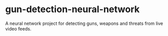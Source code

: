 # gun-detection-neural-network
A neural network project for detecting guns, weapons and threats from live video feeds.
